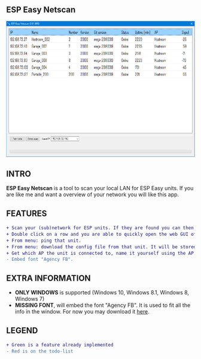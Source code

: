 ESP Easy Netscan
------------

![ESP Easy Netscan GUI](Screenshot.PNG)

INTRO
------------
**ESP Easy Netscan** is a tool to scan your local LAN for ESP Easy units. If you are like me and want a overview of your network you will like this app. 

FEATURES
------------
```diff
+ Scan your (sub)network for ESP units. If they are found you can then fetch information about them.
+ Double click on a row and you are able to quickly open the web GUI of that particular unit.
+ From menu: ping that unit.
+ From menu: download the config file from that unit. It will be stored in the same folder path as the exe file.
+ Get which AP the unit is connected to, name it yourself using the AP.ini (found in Settings folder).
- Embed font "Agency FB".
```

EXTRA INFORMATION
------------
* **ONLY WINDOWS** is supported (Windows 10, Windows 8.1, Windows 8, Windows 7)
* **MISSING FONT**, will embed the font "Agency FB". It is used to fit all the info in the window. For now you may download it [here](http://allfont.net/cache/fonts/agency-fb_0b9596562659a0772f5e24c22cae921b.ttf). 

LEGEND
------------
```diff
+ Green is a feature already implemented
- Red is on the todo-list
```
